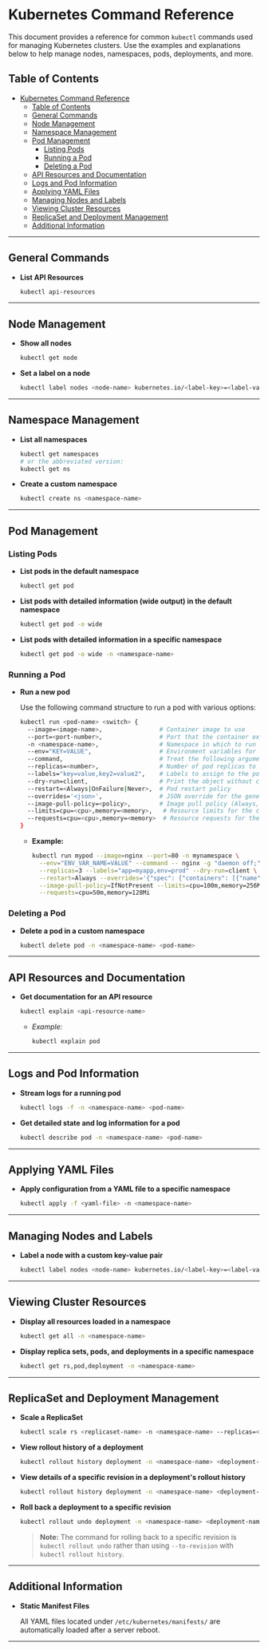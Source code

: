 

# Kubernetes Command Reference

This document provides a reference for common `kubectl` commands used for managing Kubernetes clusters. Use the examples and explanations below to help manage nodes, namespaces, pods, deployments, and more.

## Table of Contents

- [Kubernetes Command Reference](#kubernetes-command-reference)
  - [Table of Contents](#table-of-contents)
  - [General Commands](#general-commands)
  - [Node Management](#node-management)
  - [Namespace Management](#namespace-management)
  - [Pod Management](#pod-management)
    - [Listing Pods](#listing-pods)
    - [Running a Pod](#running-a-pod)
    - [Deleting a Pod](#deleting-a-pod)
  - [API Resources and Documentation](#api-resources-and-documentation)
  - [Logs and Pod Information](#logs-and-pod-information)
  - [Applying YAML Files](#applying-yaml-files)
  - [Managing Nodes and Labels](#managing-nodes-and-labels)
  - [Viewing Cluster Resources](#viewing-cluster-resources)
  - [ReplicaSet and Deployment Management](#replicaset-and-deployment-management)
  - [Additional Information](#additional-information)

---

## General Commands

- **List API Resources**

  ```bash
  kubectl api-resources
  ```

---

## Node Management

- **Show all nodes**

  ```bash
  kubectl get node
  ```

- **Set a label on a node**

  ```bash
  kubectl label nodes <node-name> kubernetes.io/<label-key>=<label-value>
  ```

---

## Namespace Management

- **List all namespaces**

  ```bash
  kubectl get namespaces
  # or the abbreviated version:
  kubectl get ns
  ```

- **Create a custom namespace**

  ```bash
  kubectl create ns <namespace-name>
  ```

---

## Pod Management

### Listing Pods

- **List pods in the default namespace**

  ```bash
  kubectl get pod
  ```

- **List pods with detailed information (wide output) in the default namespace**

  ```bash
  kubectl get pod -o wide
  ```

- **List pods with detailed information in a specific namespace**

  ```bash
  kubectl get pod -o wide -n <namespace-name>
  ```

### Running a Pod

- **Run a new pod**

  Use the following command structure to run a pod with various options:

  ```bash
  kubectl run <pod-name> <switch> {
    --image=<image-name>,                # Container image to use
    --port=<port-number>,                # Port that the container exposes
    -n <namespace-name>,                 # Namespace in which to run the pod
    --env="KEY=VALUE",                   # Environment variables for the container
    --command,                           # Treat the following arguments as the command
    --replicas=<number>,                 # Number of pod replicas to create
    --labels="key=value,key2=value2",    # Labels to assign to the pod(s)
    --dry-run=client,                    # Print the object without creating it
    --restart=<Always|OnFailure|Never>,  # Pod restart policy
    --overrides='<json>',                # JSON override for the generated object
    --image-pull-policy=<policy>,        # Image pull policy (Always, IfNotPresent, Never)
    --limits=cpu=<cpu>,memory=<memory>,   # Resource limits for the container
    --requests=cpu=<cpu>,memory=<memory>  # Resource requests for the container
  }
  ```

  - **Example:**

    ```bash
    kubectl run mypod --image=nginx --port=80 -n mynamespace \
      --env="ENV_VAR_NAME=VALUE" --command -- nginx -g "daemon off;" \
      --replicas=3 --labels="app=myapp,env=prod" --dry-run=client \
      --restart=Always --overrides='{"spec": {"containers": [{"name": "nginx", "image": "nginx"}]}}' \
      --image-pull-policy=IfNotPresent --limits=cpu=100m,memory=256Mi \
      --requests=cpu=50m,memory=128Mi
    ```

### Deleting a Pod

- **Delete a pod in a custom namespace**

  ```bash
  kubectl delete pod -n <namespace-name> <pod-name>
  ```

---

## API Resources and Documentation

- **Get documentation for an API resource**

  ```bash
  kubectl explain <api-resource-name>
  ```

  - *Example:*

    ```bash
    kubectl explain pod
    ```

---

## Logs and Pod Information

- **Stream logs for a running pod**

  ```bash
  kubectl logs -f -n <namespace-name> <pod-name>
  ```

- **Get detailed state and log information for a pod**

  ```bash
  kubectl describe pod -n <namespace-name> <pod-name>
  ```

---

## Applying YAML Files

- **Apply configuration from a YAML file to a specific namespace**

  ```bash
  kubectl apply -f <yaml-file> -n <namespace-name>
  ```

---

## Managing Nodes and Labels

- **Label a node with a custom key-value pair**

  ```bash
  kubectl label nodes <node-name> kubernetes.io/<label-key>=<label-value>
  ```

---

## Viewing Cluster Resources

- **Display all resources loaded in a namespace**

  ```bash
  kubectl get all -n <namespace-name>
  ```

- **Display replica sets, pods, and deployments in a specific namespace**

  ```bash
  kubectl get rs,pod,deployment -n <namespace-name>
  ```

---

## ReplicaSet and Deployment Management

- **Scale a ReplicaSet**

  ```bash
  kubectl scale rs <replicaset-name> -n <namespace-name> --replicas=<count>
  ```

- **View rollout history of a deployment**

  ```bash
  kubectl rollout history deployment -n <namespace-name> <deployment-name>
  ```

- **View details of a specific revision in a deployment's rollout history**

  ```bash
  kubectl rollout history deployment -n <namespace-name> <deployment-name> --revision <number>
  ```

- **Roll back a deployment to a specific revision**

  ```bash
  kubectl rollout undo deployment -n <namespace-name> <deployment-name> --to-revision=<number>
  ```

  > **Note:** The command for rolling back to a specific revision is `kubectl rollout undo` rather than using `--to-revision` with `kubectl rollout history`.

---

## Additional Information

- **Static Manifest Files**

  All YAML files located under `/etc/kubernetes/manifests/` are automatically loaded after a server reboot.

---
